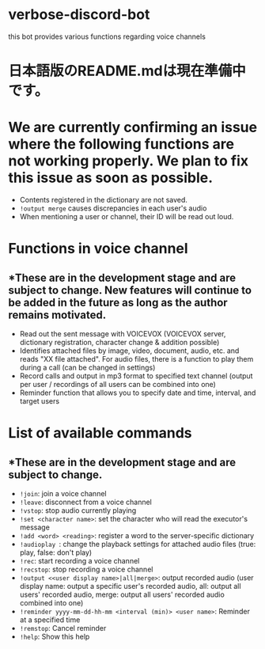 # verbose-discord-bot
 this bot provides various functions regarding voice channels

日本語版のREADME.mdは現在準備中です。
==========================================

We are currently confirming an issue where the following functions are not working properly. We plan to fix this issue as soon as possible.
===========================================================================================================================================
* Contents registered in the dictionary are not saved.
* `!output merge` causes discrepancies in each user's audio
* When mentioning a user or channel, their ID will be read out loud.

Functions in voice channel
==========================

*These are in the development stage and are subject to change. New features will continue to be added in the future as long as the author remains motivated.
-------------------------------------------------------------------------------------------------------------------------------------------------------------

* Read out the sent message with VOICEVOX (VOICEVOX server, dictionary registration, character change & addition possible)
* Identifies attached files by image, video, document, audio, etc. and reads "XX file attached". For audio files, there is a function to play them during a call (can be changed in settings)
* Record calls and output in mp3 format to specified text channel (output per user / recordings of all users can be combined into one)
* Reminder function that allows you to specify date and time, interval, and target users

List of available commands
==========================

*These are in the development stage and are subject to change.
--------------------------------------------------------------

* `!join`: join a voice channel
* `!leave`: disconnect from a voice channel
* `!vstop`: stop audio currently playing
* `!set <character name>`: set the character who will read the executor's message
* `!add <word> <reading>`: register a word to the server-specific dictionary
* `!audioplay `: change the playback settings for attached audio files (true: play, false: don't play)
* `!rec`: start recording a voice channel
* `!recstop`: stop recording a voice channel
* `!output <<user display name>|all|merge>`: output recorded audio (user display name: output a specific user's recorded audio, all: output all users' recorded audio, merge: output all users' recorded audio combined into one)
* `!reminder yyyy-mm-dd-hh-mm <interval (min)> <user name>`: Reminder at a specified time
* `!remstop`: Cancel reminder
* `!help`: Show this help
